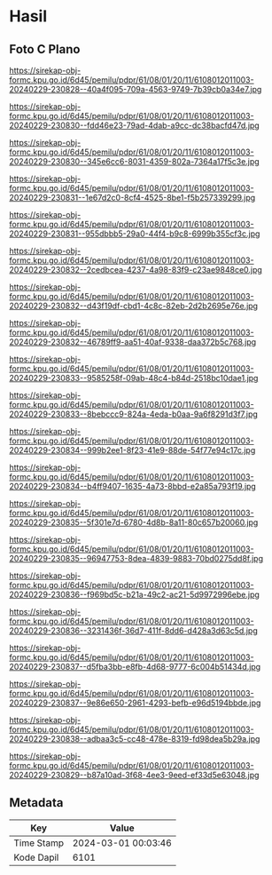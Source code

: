 # Hasil

## Foto C Plano

https://sirekap-obj-formc.kpu.go.id/6d45/pemilu/pdpr/61/08/01/20/11/6108012011003-20240229-230828--40a4f095-709a-4563-9749-7b39cb0a34e7.jpg

https://sirekap-obj-formc.kpu.go.id/6d45/pemilu/pdpr/61/08/01/20/11/6108012011003-20240229-230830--fdd46e23-79ad-4dab-a9cc-dc38bacfd47d.jpg

https://sirekap-obj-formc.kpu.go.id/6d45/pemilu/pdpr/61/08/01/20/11/6108012011003-20240229-230830--345e6cc6-8031-4359-802a-7364a17f5c3e.jpg

https://sirekap-obj-formc.kpu.go.id/6d45/pemilu/pdpr/61/08/01/20/11/6108012011003-20240229-230831--1e67d2c0-8cf4-4525-8be1-f5b257339299.jpg

https://sirekap-obj-formc.kpu.go.id/6d45/pemilu/pdpr/61/08/01/20/11/6108012011003-20240229-230831--955dbbb5-29a0-44f4-b9c8-6999b355cf3c.jpg

https://sirekap-obj-formc.kpu.go.id/6d45/pemilu/pdpr/61/08/01/20/11/6108012011003-20240229-230832--2cedbcea-4237-4a98-83f9-c23ae9848ce0.jpg

https://sirekap-obj-formc.kpu.go.id/6d45/pemilu/pdpr/61/08/01/20/11/6108012011003-20240229-230832--d43f19df-cbd1-4c8c-82eb-2d2b2695e76e.jpg

https://sirekap-obj-formc.kpu.go.id/6d45/pemilu/pdpr/61/08/01/20/11/6108012011003-20240229-230832--46789ff9-aa51-40af-9338-daa372b5c768.jpg

https://sirekap-obj-formc.kpu.go.id/6d45/pemilu/pdpr/61/08/01/20/11/6108012011003-20240229-230833--9585258f-09ab-48c4-b84d-2518bc10dae1.jpg

https://sirekap-obj-formc.kpu.go.id/6d45/pemilu/pdpr/61/08/01/20/11/6108012011003-20240229-230833--8bebccc9-824a-4eda-b0aa-9a6f8291d3f7.jpg

https://sirekap-obj-formc.kpu.go.id/6d45/pemilu/pdpr/61/08/01/20/11/6108012011003-20240229-230834--999b2ee1-8f23-41e9-88de-54f77e94c17c.jpg

https://sirekap-obj-formc.kpu.go.id/6d45/pemilu/pdpr/61/08/01/20/11/6108012011003-20240229-230834--b4ff9407-1635-4a73-8bbd-e2a85a793f19.jpg

https://sirekap-obj-formc.kpu.go.id/6d45/pemilu/pdpr/61/08/01/20/11/6108012011003-20240229-230835--5f301e7d-6780-4d8b-8a11-80c657b20060.jpg

https://sirekap-obj-formc.kpu.go.id/6d45/pemilu/pdpr/61/08/01/20/11/6108012011003-20240229-230835--96947753-8dea-4839-9883-70bd0275dd8f.jpg

https://sirekap-obj-formc.kpu.go.id/6d45/pemilu/pdpr/61/08/01/20/11/6108012011003-20240229-230836--f969bd5c-b21a-49c2-ac21-5d9972996ebe.jpg

https://sirekap-obj-formc.kpu.go.id/6d45/pemilu/pdpr/61/08/01/20/11/6108012011003-20240229-230836--3231436f-36d7-411f-8dd6-d428a3d63c5d.jpg

https://sirekap-obj-formc.kpu.go.id/6d45/pemilu/pdpr/61/08/01/20/11/6108012011003-20240229-230837--d5fba3bb-e8fb-4d68-9777-6c004b51434d.jpg

https://sirekap-obj-formc.kpu.go.id/6d45/pemilu/pdpr/61/08/01/20/11/6108012011003-20240229-230837--9e86e650-2961-4293-befb-e96d5194bbde.jpg

https://sirekap-obj-formc.kpu.go.id/6d45/pemilu/pdpr/61/08/01/20/11/6108012011003-20240229-230838--adbaa3c5-cc48-478e-8319-fd98dea5b29a.jpg

https://sirekap-obj-formc.kpu.go.id/6d45/pemilu/pdpr/61/08/01/20/11/6108012011003-20240229-230829--b87a10ad-3f68-4ee3-9eed-ef33d5e63048.jpg


## Metadata

| Key        | Value               |
| ---------- | ------------------- |
| Time Stamp | 2024-03-01 00:03:46 |
| Kode Dapil | 6101                |



